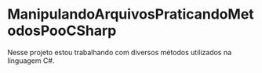 # ManipulandoArquivosPraticandoMetodosPooCSharp
Nesse projeto estou trabalhando com diversos métodos utilizados na linguagem C#.
